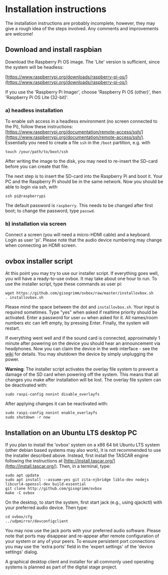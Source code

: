 # Installation instructions

The installation instructions are probably incomplete, however, they may
give a rough idea of the steps involved. Any comments and improvements are
welcome!

## Download and install raspbian

Download the Raspberry Pi OS image. The 'Lite' version is sufficient, since the system will be headless:

[https://www.raspberrypi.org/downloads/raspberry-pi-os/](https://www.raspberrypi.org/downloads/raspberry-pi-os/)

If you use the 'Raspberry Pi Imager', choose 'Raspberry Pi OS (other)', 
then  'Raspberry Pi OS Lite (32-bit)'.

### a) headless installation

To enable ssh access in a headless environment (no screen connected to the Pi), follow these instructions:
[https://www.raspberrypi.org/documentation/remote-access/ssh/](https://www.raspberrypi.org/documentation/remote-access/ssh/). Essentially you need to create a file `ssh` in the `/boot` partition, e.g. with
````
touch /your/path/to/boot/ssh
````
After writing the image to the disk, you may need to re-insert the SD-card before you can create that file.

The next step is to insert the SD-card into the Raspberry Pi and boot it. Your PC and the Raspberry Pi should be in the same network.
Now you should be able to login via ssh, with
````
ssh pi@raspberrypi
````
The default password is `raspberry`. This needs to be changed after first boot; to change the password, type `passwd`.

### b) installation via screen

Connect a screen (you will need a micro-HDMI cable) and a keyboard. 
Login as user 'pi'. Please note that the audio device numbering may change
when connecting an HDMI screen.

## ovbox installer script

At this point you may try to use our installer script. If everything goes well, you will have a ready-to-use ovbox. It may take about one hour to run. To use the installer script, type these commands as user pi:
````
wget https://github.com/gisogrimm/ovbox/raw/master/installovbox.sh
. installovbox.sh
````

Please mind the space between the dot and `installovbox.sh`.  Your
input is required sometimes. Type "yes" when asked if realtime
priority should be activated. Enter a password for user `ov` when
asked for it. All names/room numbers etc can left empty, by pressing
Enter. Finally, the system will restart.

If everything went well and if the sound card is connected,
approximately 1 minute after powering on the device you should hear an
announcement via headphones. Now you can claim the device in the web interface - see the [wiki](https://github.com/gisogrimm/ovbox/wiki#configuration-of-your-device) for details.  You may shutdown the
device by simply unplugging the power.

**Warning**: The installer script activates the overlay file system to
prevent a damage of the SD card when powering off the system. This
means that all changes you make after installation will be lost. The
overlay file system can be deactivated with:

````
sudo raspi-config nonint disable_overlayfs
````

After applying changes it can be reactivated with:

````
sudo raspi-config nonint enable_overlayfs
sudo shutdown -r now
````

## Installation on an Ubuntu LTS desktop PC

If you plan to install the 'ovbox' system on a x86 64 bit Ubuntu LTS
system (other debian based systems may also work), it is not
recommended to use the installer described above. Instead, first
install the TASCAR engine following the instructions at
[http://install.tascar.org/](http://install.tascar.org/). Then, in a
terminal, type:

````
sudo apt update
sudo apt install --assume-yes git zita-njbridge liblo-dev nodejs libcurl4-openssl-dev build-essential
git clone http://github.com/gisogrimm/ovbox
make -C ovbox
````

On the desktop, to start the system, first start jack (e.g., using
qjackctl) with your preferred audio device. Then type:

````
cd ovbox/cfg
../udpmirror/devconfigclient
````

You may now use the jack ports with your preferred audio
software. Please note that ports may disappear and re-appear after
remote configuration of your system or any of your peers. To ensure
persistent port connections you may use the 'extra ports' field in the
'expert settings' of the 'device settings' dialog.

A graphical desktop client and installer for all commonly used
operating systems is planned as part of the digital stage project.